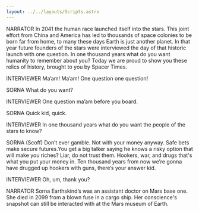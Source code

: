 ```yaml
---
layout: ../../layouts/Scripts.astro
---
```


NARRATOR
In 2041 the human race launched itself into the stars. This joint effort from China and America has led to thousands of space colonies to be born far from home, to many these days Earth is just another planet. In that year future founders of the stars were interviewed the day of that historic launch with one question. In one thousand years what do you want humanity to remember about you? Today we are proud to show you these relics of history, brought to you by Spacer Times. 

INTERVIEWER
Ma’am! Ma’am! One question one question!

SORNA
What do you want?

INTERVIEWER
One question ma’am before you board. 

SORNA
Quick kid, quick. 

INTERVIEWER
In one thousand years what do you want the people of the stars to know?

SORNA
(Scoff) Don’t ever gamble. Not with your money anyway. Safe bets make secure futures.You get a big talker saying he knows a risky option that will make you riches? Liar, do not trust them. Hookers, war, and drugs that's what you put your money in. Ten thousand years from now we’re gonna have drugged up hookers with guns, there’s your answer kid. 

INTERVIEWER
Oh, um, thank you?

NARRATOR
Sorna Earthskind’s was an assistant doctor on Mars base one. She died in 2099 from a blown fuse in a cargo ship. Her conscience's snapshot can still be interacted with at the Mars museum of Earth. 